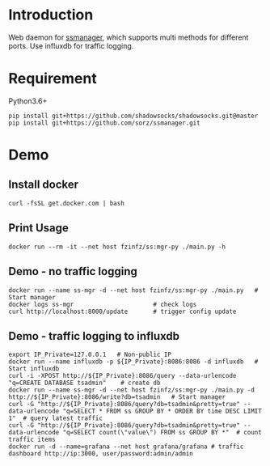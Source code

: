 # Introduction
Web daemon for [ssmanager](https://github.com/sorz/ssmanager), which supports multi methods for different ports.
Use influxdb for traffic logging.

# Requirement
Python3.6+

    pip install git+https://github.com/shadowsocks/shadowsocks.git@master
    pip install git+https://github.com/sorz/ssmanager.git


# Demo
## Install docker
    curl -fsSL get.docker.com | bash

## Print Usage
    docker run --rm -it --net host fzinfz/ss:mgr-py ./main.py -h

## Demo - no traffic logging
    docker run --name ss-mgr -d --net host fzinfz/ss:mgr-py ./main.py   # Start manager
    docker logs ss-mgr                      # check logs
    curl http://localhost:8000/update       # trigger config update

## Demo - traffic logging to influxdb
    export IP_Private=127.0.0.1   # Non-public IP
    docker run --name influxdb -p ${IP_Private}:8086:8086 -d influxdb   # Start influxdb
    curl -i -XPOST http://${IP_Private}:8086/query --data-urlencode "q=CREATE DATABASE tsadmin"    # create db
    docker run --name ss-mgr -d --net host fzinfz/ss:mgr-py ./main.py -d http://${IP_Private}:8086/write?db=tsadmin   # Start manager
    curl -G "http://${IP_Private}:8086/query?db=tsadmin&pretty=true" --data-urlencode "q=SELECT * FROM ss GROUP BY * ORDER BY time DESC LIMIT 1"  # query latest traffic
    curl -G "http://${IP_Private}:8086/query?db=tsadmin&pretty=true" --data-urlencode "q=SELECT count(\"value\") FROM ss GROUP BY *"  # count traffic items
    docker run -d --name=grafana --net host grafana/grafana # traffic dashboard http://ip:3000, user/password:admin/admin